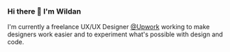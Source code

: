 ### Hi there 👋  I'm Wildan

I'm currently a freelance UX/UX Designer [@Upwork](https://upwork.com) working to make designers work easier and to experiment what's possible with design and code.
